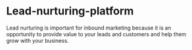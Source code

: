 # Lead-nurturing-platform
Lead nurturing is important for inbound marketing because it is an opportunity to provide value to your leads and customers and help them grow with your business.
